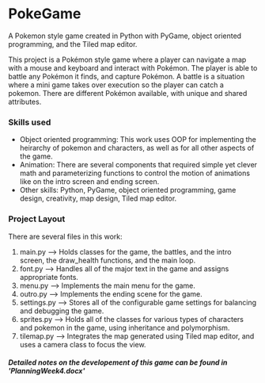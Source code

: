 # PokeGame
A Pokemon style game created in Python with PyGame, object oriented programming, and the Tiled map editor.

This project is a Pokémon style game where a player can navigate a map with a mouse and keyboard and interact with Pokémon. The player is able to battle any Pokémon it finds, and capture Pokémon. A battle is a situation where a mini game takes over execution so the player can catch a pokemon. There are different Pokémon available, with unique and shared attributes. 

### Skills used
- Object oriented programming: This work uses OOP for implementing the heirarchy of pokemon and characters, as well as for all other aspects of the game. 
- Animation: There are several components that required simple yet clever math and parameterizing functions to control the motion of animations like on the intro screen and ending screen. 
- Other skills: Python, PyGame, object oriented programming, game design, creativity, map design, Tiled map editor. 

### Project Layout
There are several files in this work:
1. main.py --> Holds classes for the game, the battles, and the intro screen, the draw_health functions, and the main loop.
2. font.py --> Handles all of the major text in the game and assigns appropriate fonts. 
3. menu.py --> Implements the main menu for the game. 
4. outro.py --> Implements the ending scene for the game. 
5. settings.py --> Stores all of the configurable game settings for balancing and debugging the game.
6. sprites.py --> Holds all of the classes for various types of characters and pokemon in the game, using inheritance and polymorphism. 
7. tilemap.py --> Integrates the map generated using Tiled map editor, and uses a camera class to focus the view. 

##### Detailed notes on the developement of this game can be found in 'PlanningWeek4.docx'
